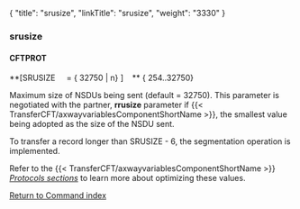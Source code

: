 {
    "title": "srusize",
    "linkTitle": "srusize",
    "weight": "3330"
}<span id="srusize"></span>

### srusize

#### CFTPROT

**[SRUSIZE     = { <span class="underline">32750</span>
&#124; n} ]    ** { 254..32750}

Maximum size of NSDUs being sent (default = 32750). This parameter is negotiated with
the partner, ****rrusize**** parameter
if {{< TransferCFT/axwayvariablesComponentShortName  >}}, the smallest value being adopted as the size of the NSDU
sent.

To transfer a record longer than SRUSIZE - 6, the segmentation operation
is implemented.

Refer to the {{< TransferCFT/axwayvariablesComponentShortName  >}} *[*Protocols sections*](../../../../protocols_start_here)*
to learn more about optimizing these values.

[Return to Command index](../../)
